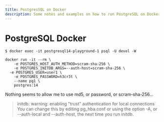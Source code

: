 ```yaml
---
title: PostgresSQL on Docker
description: Some notes and examples on how to run PostgreSQL on Docker.
---
```


# PostgreSQL Docker

```shell-session
$ docker exec -it postgresql14-playground-1 psql -U devel -W
```

```
docker run -it --rm \
	-e POSTGRES_HOST_AUTH_METHOD=scram-sha-256 \
	-e POSTGRES_INITDB_ARGS=--auth-host=scram-sha-256 \
  -e POSTGRES_USER=user1 \
	-e POSTGRES_PASSWORD=h3cr3t \
	--name pg1 \
	postgres:14
```

Nothing seems to allow me to use md5, or password, or scram-sha-256...

> initdb: warning: enabling "trust" authentication for local connections You can
> change this by editing pg_hba.conf or using the option -A, or
> --auth-local and --auth-host, the next time you run initdb.
